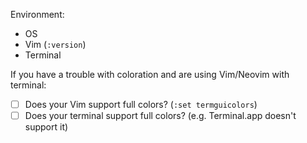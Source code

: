 <!-- Thank you for using Iceberg! -->
<!-- Make sure your environment before submitting a issue. -->
Environment:
- OS
- Vim (`:version`)
- Terminal

If you have a trouble with coloration and are using Vim/Neovim with terminal:
- [ ] Does your Vim support full colors? (`:set termguicolors`)
- [ ] Does your terminal support full colors? (e.g. Terminal.app doesn't support it)
